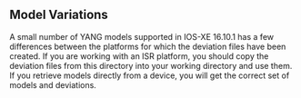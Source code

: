 ## Model Variations

A small number of YANG models supported in IOS-XE 16.10.1 has a few differences between the platforms for which the deviation files have been created. If you are working with an ISR platform, you should copy the deviation files from this directory into your working directory and use them. If you retrieve models directly from a device, you will get the correct set of models and deviations.
